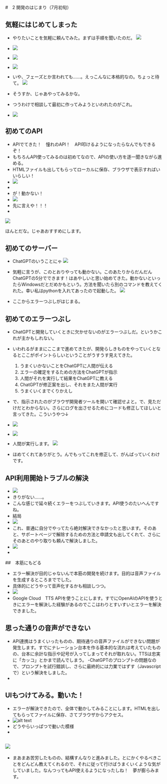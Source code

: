 #　2 開発のはじまり（7月初旬）

## 気軽にはじめてしまった
- やりたいことを気軽に頼んでみた。まずは手順を聞いたのだ。
![](images/02_1st_dev-2025-10-12-15-47-02.png)

- ![](images/02_1st_dev-2025-10-12-15-48-05.png)
- ![](images/02_1st_dev-2025-10-12-15-49-01.png)
- ![](images/02_1st_dev-2025-10-12-15-50-15.png)
- いや、フェーズとか言われても……。えっこんなに本格的なの。ちょっと待て。
![](images/02_1st_dev-2025-10-12-15-51-37.png)

- そうすか、じゃあやってみるかな。
- つうわけで相談して最初に作ってみようといわれたのがこれ。
- ![](images/02_1st_dev-2025-10-12-15-53-17.png)
  
## 初めてのAPI
- APIでてきた！　憧れのAPI！　API叩けるようになったらなんでもできるぞ！
- もちろんAPI使ってみるのは初めてなので、APIの使い方を逐一聞きながら進める。
- HTMLファイルも出してもらってローカルに保存、ブラウザで表示すればいいらしい！
- ![](images/02_1st_dev-2025-10-12-16-14-42.png)
- 
- が！動かない！
- ![](images/02_1st_dev-2025-10-12-16-15-39.png)
- 先に言えや！！！
- 
![](images/02_1st_dev-2025-10-12-16-16-37.png)

ほんとだな。じゃあおすすめにします。

## 初めてのサーバー
- ChatGPTのいうことにゃ
![](images/02_1st_dev-2025-10-12-16-19-34.png)
- 気軽に言うが、このとおりやっても動かない。このあたりからだんだんChatGPTの5分でできます！はあやしいと思い始めてきた。動かないといったらWindowsだとだめかもという。方法を聞いたら別のコマンドを教えてくれた。幸い私はpythonを入れてあったので起動した。
![](images/02_1st_dev-2025-10-12-16-23-58.png)

- ここからエラーつぶしがはじまる。
  
## 初めてのエラーつぶし
- ChatGPTと開発していくときに欠かせないのがエラーつぶしだ。というかこれが主かもしれない。
- いわれるがままにここまで進めてきたが、開発らしきものをやっていくとなるとここがポイントらしいということがうすうす見えてきた。
  1. うまくいかないことをChatGPTに人間が伝える
  2. エラーの確定をするための方法をChatGPTが指示
  3. 人間がそれを実行して結果をChatGPTに教える
  4. ChatGPTが修正案を出し、それをまた人間が実行
  5. うまくいくまでくりかえし

- で、指示されたのがブラウザ開発者ツールを開いて確認せよと。で、見ただけだとわからない。さらにログを出させるためにコードも修正してほしいと言ってきた。こういうやつ↓
- ![](images/02_1st_dev-2025-10-12-16-38-27.png)
- ![](images/02_1st_dev-2025-10-12-16-39-01.png)
- 人間が実行します。
![](images/02_1st_dev-2025-10-12-16-40-04.png)
- ほめてくれてありがとう。んでもってこれを修正して、がんばっていくわけです。

## API利用開始トラブルの解決
- ![](images/02_1st_dev-2025-10-12-16-41-12.png)
- きりがない……。
- こんな感じで延々続くエラーをつぶしていきます。API使うのたいへんですね。
- 結局
- ![](images/02_1st_dev-2025-10-12-16-43-46.png)
- これ、普通に自分でやってたら絶対解決できなかったと思います。そのあと、サポートページで解除するための方法と申請文も出してくれて、さらにそのあとのやり取りも頼んで解決しました。
- ![](images/02_1st_dev-2025-10-12-16-47-57.png)
- 

##　本筋にもどる
- エラー解決が目的じゃないんで本筋の開発を続けます。目的は音声ファイルを生成するところまででした。
- 具体的にどうやって音声化するかも相談しつつ。
- ![](images/02_1st_dev-2025-10-12-16-54-02.png)
- Google Cloud　TTS APIを使うことにします。すでにOpenAIのAPIを使うときにエラーを解決した経験があるのでここはわりとすいすいとエラーを解決できました。

## 思った通りの音声ができない
- API連携はうまくいったものの、期待通りの音声ファイルができない問題が発生します。すでにナレーション台本を作る基本的な流れは考えていたものの、台本に余計な指示や記号が入ってしまってそれが取れない。TTSは忠実に「カッコ」とかまで読んでしまう。
-ChatGPTのプロンプトの問題なので、プロンプトを試行錯誤し、さらに最終的には力業ではずす（Javascriptで）という解決をしました。
- 
  
## UIもつけてみる。動いた！
- エラーが解決できたので、全体で動かしてみることにします。HTMLを出してもらってファイルに保存、さてブラウザからアクセス。
- ![alt text](image.png)
- どうやらいっぱつで動いた模様
- 
![](images/02_1st_dev-2025-10-12-17-18-52.png)
-    
- まあまあ苦労したものの、結構すんなりと進みました。とにかくやるべきことをどんどん教えてくれるので、それに従って行けばうまくいくような気がしていました。なんつってもAPI使えるようになったしね！　夢が膨らみます。




  
